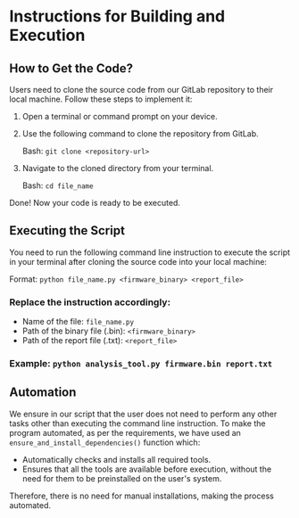 # Instructions for Building and Execution

## How to Get the Code?

Users need to clone the source code from our GitLab repository to their local machine. Follow these steps to implement it:

1. Open a terminal or command prompt on your device.
2. Use the following command to clone the repository from GitLab.


    Bash: ```git clone <repository-url> ```


3. Navigate to the cloned directory from your terminal.


    Bash: ``` cd file_name ```


Done! Now your code is ready to be executed.

## Executing the Script

You need to run the following command line instruction to execute the script in your terminal after cloning the source code into your local machine:

Format: ``` python file_name.py <firmware_binary> <report_file> ```

### Replace the instruction accordingly:
- Name of the file: `file_name.py`
- Path of the binary file (.bin): `<firmware_binary>`
- Path of the report file (.txt): `<report_file>`

### Example: ``` python analysis_tool.py firmware.bin report.txt ```


## Automation

We ensure in our script that the user does not need to perform any other tasks other than executing the command line instruction. To make the program automated, as per the requirements, we have used an `ensure_and_install_dependencies()` function which:

- Automatically checks and installs all required tools.
- Ensures that all the tools are available before execution, without the need for them to be preinstalled on the user's system.

Therefore, there is no need for manual installations, making the process automated.

